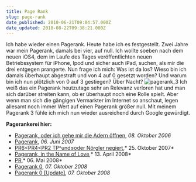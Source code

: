 ```yaml
---
title: Page Rank
slug: page-rank
date_published: 2010-06-21T09:04:57.000Z
date_updated: 2018-08-22T09:38:21.000Z
---
```


Ich habe wieder einen Pagerank. Heute habe ich es festgestellt. Zwei Jahre war mein Pagerank, damals bei vier, auf null. Ich wollte soeben nach dem neuen iOS4, dem im Laufe des Tages veröffentlichten neuen Betriebssystem für iPhone, Ipod und sicher auch iPad, suchen, als mir die drei entgegen prangerte. Nun frage ich mich: Was ist da los? Wieso bin ich damals überhaupt abgestraft und von 4 auf 0 gesetzt worden? Und warum bin ich nun plötzlich von 0 auf 3 gestiegen? Über Nacht?
![pagerank_3](//picdump.thafaker.de/2010/06/pagerank_3.png) Ich weiß das ein Pagerank heutzutage sehr an Relevanz verloren hat und man sich darüber streiten kann, ob er überhaupt noch eine Rolle spielt. Aber wenn man sich die gängigen Vermarkter im Internet so anschaut, legen allesamt noch immer Wert auf einen Pagerank größer null. Mit meinem Pagerank 3 fühle ich mich nun wieder ausreichend durch Google gewürdigt.

**Pagerankerei hier:**

- [Pagerank, oder ich gehe mir die Adern öffnen](__GHOST_URL__/08/pagerank), *08. Oktober 2006*
- [Pagerank](__GHOST_URL__/06/pagerank-2), *06. Juni 2007*
- [PR6<PR4<PR2 TP^und≤oder Nörgler negiert](__GHOST_URL__/25/pr6-pr4-pr2-tp-und-oder-norgler-negiert-rb),* 25. Oktober 2007*
- [Pagerank, in the Name of Love](__GHOST_URL__/13/pagerank-in-the-name-of-love),* 13. April 2008*
- [PR](__GHOST_URL__/06/pr),* 06. Mai 2008*
- [Pagerank 0](__GHOST_URL__/07/pagerank-0), *07. Oktober 2008*
- [Pagerank 0 [Update]](__GHOST_URL__/07/pagerank-0)*, 07. Oktober 2008*
